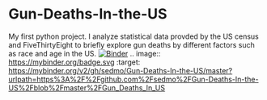 # Gun-Deaths-In-the-US
My first python project. I analyze statistical data provded by the US census and FiveThirtyEight to briefly explore gun deaths by different factors such as race and age in the US.
[![Binder](https://mybinder.org/badge.svg)](https://mybinder.org/v2/gh/sedmo/Gun-Deaths-In-the-US/master?urlpath=https%3A%2F%2Fgithub.com%2Fsedmo%2FGun-Deaths-In-the-US%2Fblob%2Fmaster%2FGun_Deaths_In_US)
.. image:: https://mybinder.org/badge.svg :target: https://mybinder.org/v2/gh/sedmo/Gun-Deaths-In-the-US/master?urlpath=https%3A%2F%2Fgithub.com%2Fsedmo%2FGun-Deaths-In-the-US%2Fblob%2Fmaster%2FGun_Deaths_In_US

